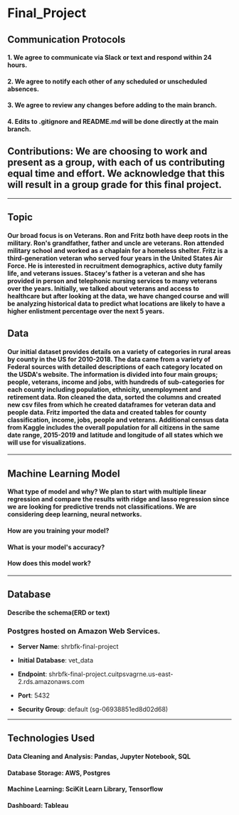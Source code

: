 # Final_Project
## Communication Protocols
#### 1. We agree to communicate via Slack or text and respond within 24 hours. 
#### 2. We agree to notify each other of any scheduled or unscheduled absences. 
#### 3. We agree to review any changes before adding to the main branch.
#### 4. Edits to .gitignore and README.md will be done directly at the main branch. 

## Contributions: We are choosing to work and present as a group, with each of us contributing equal time and effort. We acknowledge that this will result in a group grade for this final project. 
___________________________________________________________________________________________________________________________________________________________________________________
## Topic
#### Our broad focus is on Veterans. Ron and Fritz both have deep roots in the military. Ron's grandfather, father and uncle are veterans. Ron attended military school and worked as a chaplain for a homeless shelter. Fritz is a third-generation veteran who served four years in the United States Air Force. He is interested in recruitment demographics, active duty family life, and veterans issues. Stacey's father is a veteran and she has provided in person and telephonic nursing services to many veterans over the years. Initially, we talked about veterans and access to healthcare but after looking at the data, we have changed course and will be analyzing historical data to predict what locations are likely to have a higher enlistment percentage over the next 5 years. 

## Data
#### Our initial dataset provides details on a variety of categories in rural areas by county in the US for 2010-2018. The data came from a variety of Federal sources with detailed descriptions of each category located on the USDA's website. The information is divided into four main groups; people, veterans, income and jobs, with hundreds of sub-categories for each county including population, ethnicity, unemployment and retirement data. Ron cleaned the data, sorted the columns and created new csv files from which he created dataframes for veteran data and people data. Fritz imported the data and created tables for county classification, income, jobs, people and veterans. Additional census data from Kaggle includes the overall population for all citizens in the same date range, 2015-2019 and latitude and longitude of all states which we will use for visualizations. 

___________________________________________________________________________________________________________________________________________________________________________________
## Machine Learning Model
#### What type of model and why? We plan to start with multiple linear regression and compare the results with ridge and lasso regression since we are looking for predictive trends not classifications. We are considering deep learning, neural networks. 
#### How are you training your model? 
#### What is your model's accuracy?
#### How does this model work?
___________________________________________________________________________________________________________________________________________________________________________________
## Database
#### Describe the schema(ERD or text)
### Postgres hosted on Amazon Web Services.

- **Server Name**: shrbfk-final-project

- **Initial Database**: vet_data

- **Endpoint**: shrbfk-final-project.cuitpsvagrne.us-east-2.rds.amazonaws.com

- **Port**: 5432

- **Security Group**: default (sg-06938851ed8d02d68)

___________________________________________________________________________________________________________________________________________________________________________________
## Technologies Used
#### Data Cleaning and Analysis: Pandas, Jupyter Notebook, SQL
#### Database Storage: AWS, Postgres
#### Machine Learning: SciKit Learn Library, Tensorflow
#### Dashboard: Tableau

